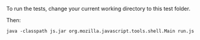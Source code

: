 To run the tests, change your current working directory to this test folder.

Then:

    java -classpath js.jar org.mozilla.javascript.tools.shell.Main run.js
